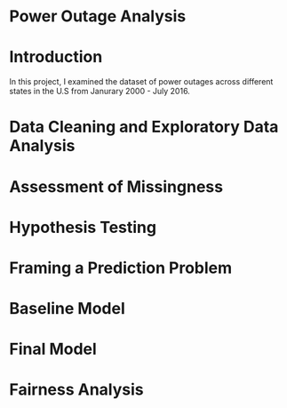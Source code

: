 # Power Outage Analysis


# Introduction
In this project, I examined the dataset of power outages across different states in the U.S from Janurary 2000 - July 2016. 

# Data Cleaning and Exploratory Data Analysis
# Assessment of Missingness
# Hypothesis Testing
# Framing a Prediction Problem
# Baseline Model
# Final Model
# Fairness Analysis